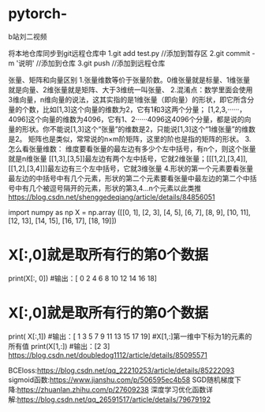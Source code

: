 # pytorch-
b站刘二视频

将本地仓库同步到git远程仓库中
1.git add test.py //添加到暂存区
2.git commit -m '说明' //添加到仓库
3.git push //添加到远程仓库

张量、矩阵和向量区别
1.张量维数等价于张量阶数。0维张量就是标量、1维张量就是向量、2维张量就是矩阵、大于3维统一叫张量、
2.混淆点：数学里面会使用3维向量，n维向量的说法，这其实指的是1维张量（即向量）的形状，即它所含分量的个数，比如[1,3]这个向量的维数为2，它有1和3这两个分量；
[1,2,3,······，4096]这个向量的维数为4096，它有1、2······4096这4096个分量，都是说的向量的形状。你不能说[1,3]这个“张量”的维数是2，只能说[1,3]这个“1维张量”的维数是2。
矩阵也是类似，常常说的n×m阶矩阵，这里的阶也是指的矩阵的形状。
3.怎么看张量维数：
维度要看张量的最左边有多少个左中括号，有n个，则这个张量就是n维张量
[[1,3],[3,5]]最左边有两个左中括号，它就2维张量；[[[1,2],[3,4]],[[1,2],[3,4]]]最左边有三个左中括号，它就3维张量
4.形状的第一个元素要看张量最左边的中括号中有几个元素，形状的第二个元素要看张量中最左边的第二个中括号中有几个被逗号隔开的元素，形状的第3,4…n个元素以此类推
https://blog.csdn.net/shenggedeqiang/article/details/84856051

import numpy as np
X = np.array ([[0, 1], [2, 3], [4, 5], [6, 7], [8, 9], [10, 11], [12, 13], [14, 15], [16, 17], [18, 19]])
# X[:,0]就是取所有行的第0个数据
print(X[:, 0])
#输出：[ 0  2  4  6  8 10 12 14 16 18]
# X[:,0]就是取所有行的第0个数据
print( X[:,1])
#输出：[ 1  3  5  7  9 11 13 15 17 19]
#X[1,:]第一维中下标为1的元素的所有值
print(X[1,:])
#输出：[2 3]
https://blog.csdn.net/doubledog1112/article/details/85095571

BCEloss:https://blog.csdn.net/qq_22210253/article/details/85222093
sigmoid函数:https://www.jianshu.com/p/506595ec4b58
SGD随机梯度下降:https://zhuanlan.zhihu.com/p/27609238
深度学习优化函数详解:https://blog.csdn.net/qq_26591517/article/details/79679192